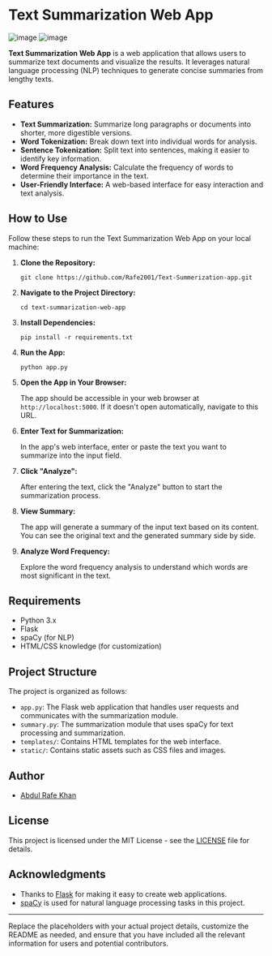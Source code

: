 # Text Summarization Web App
![image](https://github.com/Rafe2001/Text-Summerization-app/assets/108533597/dc171ecf-aba2-4725-8159-4484fc4f79b3)
![image](https://github.com/Rafe2001/Text-Summerization-app/assets/108533597/4195569e-597c-4922-9622-59da033d0caa)


**Text Summarization Web App** is a web application that allows users to summarize text documents and visualize the results. It leverages natural language processing (NLP) techniques to generate concise summaries from lengthy texts.

## Features

- **Text Summarization:** Summarize long paragraphs or documents into shorter, more digestible versions.
- **Word Tokenization:** Break down text into individual words for analysis.
- **Sentence Tokenization:** Split text into sentences, making it easier to identify key information.
- **Word Frequency Analysis:** Calculate the frequency of words to determine their importance in the text.
- **User-Friendly Interface:** A web-based interface for easy interaction and text analysis.

## How to Use

Follow these steps to run the Text Summarization Web App on your local machine:

1. **Clone the Repository:**

   ```shell
   git clone https://github.com/Rafe2001/Text-Summerization-app.git
   ```

2. **Navigate to the Project Directory:**

   ```shell
   cd text-summarization-web-app
   ```

3. **Install Dependencies:**

   ```shell
   pip install -r requirements.txt
   ```

4. **Run the App:**

   ```shell
   python app.py
   ```

5. **Open the App in Your Browser:**

   The app should be accessible in your web browser at `http://localhost:5000`. If it doesn't open automatically, navigate to this URL.

6. **Enter Text for Summarization:**

   In the app's web interface, enter or paste the text you want to summarize into the input field.

7. **Click "Analyze":**

   After entering the text, click the "Analyze" button to start the summarization process.

8. **View Summary:**

   The app will generate a summary of the input text based on its content. You can see the original text and the generated summary side by side.

9. **Analyze Word Frequency:**

   Explore the word frequency analysis to understand which words are most significant in the text.

## Requirements

- Python 3.x
- Flask
- spaCy (for NLP)
- HTML/CSS knowledge (for customization)

## Project Structure

The project is organized as follows:

- `app.py`: The Flask web application that handles user requests and communicates with the summarization module.
- `summary.py`: The summarization module that uses spaCy for text processing and summarization.
- `templates/`: Contains HTML templates for the web interface.
- `static/`: Contains static assets such as CSS files and images.

## Author

- [Abdul Rafe Khan](https://github.com/yourusername)

## License

This project is licensed under the MIT License - see the [LICENSE](LICENSE) file for details.

## Acknowledgments

- Thanks to [Flask](https://flask.palletsprojects.com/) for making it easy to create web applications.
- [spaCy](https://spacy.io/) is used for natural language processing tasks in this project.

---

Replace the placeholders with your actual project details, customize the README as needed, and ensure that you have included all the relevant information for users and potential contributors.
